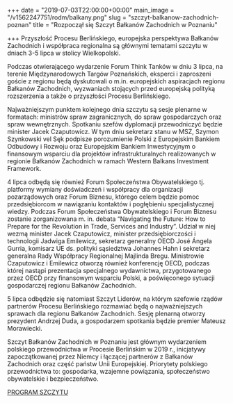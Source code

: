 +++
date = "2019-07-03T22:00:00+00:00"
main_image = "/v1562247751/rodm/balkany.png"
slug = "szczyt-balkanow-zachodnich-poznan"
title = "Rozpoczął się Szczyt Bałkanów Zachodnich w Poznaniu"

+++
Przyszłość Procesu Berlińskiego, europejska perspektywa Bałkanów Zachodnich i współpraca regionalna są głównymi tematami szczytu w dniach 3-5 lipca w stolicy Wielkopolski.

Podczas otwierającego wydarzenie Forum Think Tanków w dniu 3 lipca, na terenie Międzynarodowych Targów Poznańskich, eksperci i zaproszeni goście z regionu będą dyskutowali o m.in. europejskich aspiracjach regionu Bałkanów Zachodnich, wyzwaniach stojących przed europejską polityką rozszerzenia a także o przyszłości Procesu Berlińskiego.

Najważniejszym punktem kolejnego dnia szczytu są sesje plenarne w formatach: ministrów spraw zagranicznych, do spraw gospodarczych oraz spraw wewnętrznych. Spotkaniu szefów dyplomacji przewodniczyć będzie minister Jacek Czaputowicz. W tym dniu sekretarz stanu w MSZ, Szymon Szynkowski vel Sęk podpisze porozumienie Polski z Europejskim Bankiem Odbudowy i Rozwoju oraz Europejskim Bankiem Inwestycyjnym o finansowym wsparciu dla projektów infrastrukturalnych realizowanych w regionie Bałkanów Zachodnich w ramach Western Balkans Investment Framework.

‎4 lipca odbędą się również Forum Społeczeństwa Obywatelskiego tj. platformy wymiany doświadczeń i współpracy dla organizacji pozarządowych oraz Forum Biznesu, którego celem będzie pomoc przedsiębiorcom w nawiązaniu kontaktów i pogłębieniu specjalistycznej wiedzy. Podczas Forum Społeczeństwa Obywatelskiego i Forum Biznesu zostanie zorganizowana m. in. debata “Navigating the Future: How to Prepare for the Revolution in Trade, Services and Industry”. Udział w niej wezmą minister Jacek Czaputowicz, minister przedsiębiorczości i technologii Jadwiga Emilewicz, sekretarz generalny OECD José Ángela Gurria, komisarz UE ds. polityki sąsiedztwa Johannes Hahn i sekretarz generalna Rady Współpracy Regionalnej Majlinda Bregu. Ministrowie Czaputowicz i Emilewicz otworzą również konferencję OECD, podczas której nastąpi prezentacja specjalnego wydawnictwa, przygotowanego przez OECD przy finansowym wsparciu Polski, a poświęconego sytuacji gospodarczej regionu Bałkanów Zachodnich.

5 lipca odbędzie się natomiast Szczyt Liderów, na którym szefowie rządów partnerów Procesu Berlińskiego rozmawiać będą o najważniejszych sprawach dla regionu Bałkanów Zachodnich. Sesję plenarną otworzy ‎prezydent Andrzej Duda, a gospodarzem spotkania będzie premier Mateusz Morawiecki.

Szczyt Bałkanów Zachodnich w Poznaniu jest głównym wydarzeniem polskiego przewodnictwa w Procesie Berlińskim w 2019 r., inicjatywy zapoczątkowanej przez Niemcy i łączącej partnerów z Bałkanów Zachodnich oraz część państw Unii Europejskiej. Priorytety polskiego przewodnictwa to: gospodarka, wzajemne powiązania, społeczeństwo obywatelskie i bezpieczeństwo.

  
[PROGRAM SZCZYTU](https://www.gov.pl/documents/1149181/1150183/Program_prasowy_-_Szczyt_Ba%C5%82kan%C3%B3w_Zachodnich.docx/2976783d-8c52-1e81-cf72-ea008bd3d3fc)